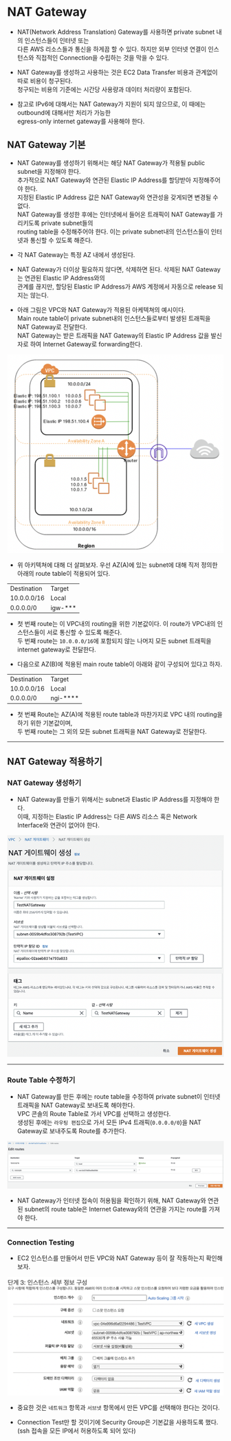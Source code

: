 # NAT Gateway

- NAT(Network Address Translation) Gateway를 사용하면 private subnet 내의 인스턴스들이 인터넷 또는  
  다른 AWS 리소스들과 통신을 하게끔 할 수 있다. 하지만 외부 인터넷 연결이 인스턴스와 직접적인 Connection을 수립하는 것을 막을 수 있다.

- NAT Gateway를 생성하고 사용하는 것은 EC2 Data Transfer 비용과 관계없이 따로 비용이 청구된다.  
  청구되는 비용의 기준에는 시간당 사용량과 데이터 처리량이 포함된다.

- 참고로 IPv6에 대해서는 NAT Gateway가 지원이 되지 않으므로, 이 때에는 outbound에 대해서만 처리가 가능한  
  egress-only internet gateway를 사용해야 한다.

<h2>NAT Gateway 기본</h2>

- NAT Gateway를 생성하기 위해서는 해당 NAT Gateway가 적용될 public subnet을 지정해야 한다.  
  추가적으로 NAT Gateway와 연관된 Elastic IP Address를 할당받아 지정해주어야 한다.  
  지정된 Elastic IP Address 값은 NAT Gateway와 연관성을 갖게되면 변경될 수 없다.  
  NAT Gateway를 생성한 후에는 인터넷에서 들어온 트래픽이 NAT Gateway를 가리키도록 private subnet들의  
  routing table을 수정해주어야 한다. 이는 private subnet내의 인스턴스들이 인터넷과 통신할 수 있도록 해준다.

- 각 NAT Gateway는 특정 AZ 내에서 생성된다.

- NAT Gateway가 더이상 필요하지 않다면, 삭제하면 된다. 삭제된 NAT Gateway는 연관된 Elastic IP Address와의  
  관계를 끊지만, 할당된 Elastic IP Address가 AWS 계정에서 자동으로 release 되지는 않는다.

- 아래 그림은 VPC와 NAT Gateway가 적용된 아케텍쳐의 예시이다.  
  Main route table이 private subnet내의 인스턴스들로부터 발생된 트래픽을 NAT Gateway로 전달한다.  
  NAT Gateway는 받은 트래픽을 NAT Gateway의 Elastic IP Address 값을 발신자로 하여 Internet Gateway로 forwarding한다.

![picture 8](../../../images/f183f8836eaf995c080da3f2687cc4a93b5e2296bdf218b5e1b9b226ee85775e.png)

- 위 아키텍쳐에 대해 더 살펴보자. 우선 AZ(A)에 있는 subnet에 대해 직저 정의한 아래의 route table이 적용되어 있다.

<table>
    <tr>
        <td>Destination</td>
        <td>Target</td>
    </tr>
    <tr>
        <td>10.0.0.0/16</td>
        <td>Local</td>
    </tr>
    <tr>
        <td>0.0.0.0/0</td>
        <td>igw-***</td>
    </tr>
</table>

- 첫 번째 route는 이 VPC내의 routing을 위한 기본값이다. 이 route가 VPC내의 인스턴스들이 서로 통신할 수 있도록 해준다.  
  두 번째 route는 `10.0.0.0/16`에 포함되지 않는 나머지 모든 subnet 트래픽을 internet gateway로 전달한다.

- 다음으로 AZ(B)에 적용된 main route table이 아래와 같이 구성되어 있다고 하자.

<table>
    <tr>
        <td>Destination</td>
        <td>Target</td>
    </tr>
    <tr>
        <td>10.0.0.0/16</td>
        <td>Local</td>
    </tr>
    <tr>
        <td>0.0.0.0/0</td>
        <td>ngi-****</td>
    </tr>
</table>

- 첫 번째 Route는 AZ(A)에 적용된 route table과 마찬가지로 VPC 내의 routing을 하기 위한 기본값이며,  
  두 번째 route는 그 외의 모든 subnet 트래픽을 NAT Gateway로 전달한다.

<hr/>

<h2>NAT Gateway 적용하기</h2>

<h3>NAT Gateway 생성하기</h3>

- NAT Gateway를 만들기 위해서는 subnet과 Elastic IP Address를 지정해야 한다.  
  이때, 지정하는 Elastic IP Address는 다른 AWS 리소스 혹은 Network Interface와 연관이 없어야 한다.

![picture 9](../../../images/1547f4ed6f4474c5aec576c388e1a1c79aac9b6c5ad0439c2ed42d51b490742f.png)

<hr/>

<h3>Route Table 수정하기</h3>

- NAT Gateway를 만든 후에는 route table을 수정하여 private subnet이 인터넷 트래픽을 NAT Gateway로 보내도록 해야한다.  
  VPC 콘솔의 Route Table로 가서 VPC를 선택하고 생성한다.  
  생성된 후에는 `라우팅 편집`으로 가서 모든 IPv4 트래픽(`0.0.0.0/0`)을 NAT Gateway로 보내주도록 Route를 추가한다.

![picture 10](../../../images/99a95a4e9ac7cee845e62ee9ab56a3588b89c82c2cc006c11fa32fc52260eadd.png)

- NAT Gateway가 인터넷 접속이 허용됨을 확인하기 위해, NAT Gateway와 연관된 subnet의 route table은 Internet Gateway와의 연관을 가지는 route를 가져야 한다.
<hr/>

<h3>Connection Testing</h3>

- EC2 인스턴스를 만들어서 만든 VPC와 NAT Gateway 등이 잘 작동하는지 확인해보자.

![picture 11](../../../images/1783c7a5c17fd7f4a0bbcb760ff9558b107175b3287b0768d1349a7602095f37.png)

- 중요한 것은 `네트워크` 항목과 `서브넷` 항목에서 만든 VPC를 선택해야 한다는 것이다.

- Connection Test만 할 것이기에 Security Group은 기본값을 사용하도록 했다.(ssh 접속을 모든 IP에서 허용하도록 되어 있다)
